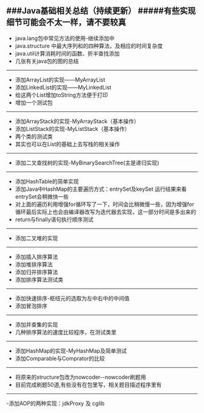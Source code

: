 ###**Java基础相关总结（持续更新）**
#####有些实现细节可能会不太一样，请不要较真
---

- java.lang包中常见方法的使用-继续添加中
- java.structure 中最大序列和的四种算法，及相应的时间复杂度
- java.util计算消耗时间的函数、折半查找添加
- 几张有关java包的图的总结

---

- 添加ArrayList的实现——MyArrayList
- 添加LinkedList的实现——MyLinkedList
- 给这两个List增加toString方法便于打印
- 增加一个测试包

---

- 添加ArrayStack的实现-MyArrayStack（基本操作）
- 添加ListStack的实现-MyListStack（基本操作）
- 两个类的测试类
- 其实也可以在List的基础上去写栈的相关操作

---

- 添加二叉查找树的实现-MyBinarySearchTree(主是递归实现)

---

- 添加HashTable的简单实现
- 添加Java中HashMap的主要遍历方式：entrySet及keySet 运行结果来看entrySet会稍微快一些
- 对上面的遍历利用增强for循环写了一下，时间会比稍微慢一些，因为增强for循环最后实际上也会由编译器改写为迭代器去实现，这一部分时间是多出来的
- return与finally语句执行顺序测试

---
- 添加二叉堆的实现

---
- 添加插入排序算法
- 添加堆排序算法
- 添加归并排序算法
- 添加排序算法测试类

---
- 添加快速排序-枢纽元的选取为左中右中的中间值
- 添加冒泡排序

---
- 添加并查集的实现
- 几种排序算法的速度比较程序，在测试类里

---
- 添加HashMap的实现-MyHashMap及简单测试
- 添加Comparable与Comprator的比较

---
- 将原来的structure包改为nowcoder--nowcoder刷题用
- 目前完成刷题50道,有些没有在包里写，相关题目描述程序里有

---
-添加AOP的两种实现：jdkProxy 及 cglib

